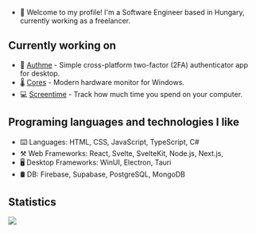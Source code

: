 -   👋 Welcome to my profile! I'm a Software Engineer based in Hungary, currently working as a freelancer.

## Currently working on

-   🔑 [Authme](https://github.com/Levminer/authme) - Simple cross-platform two-factor (2FA) authenticator app for desktop.
-   🌡️ [Cores](https://github.com/Levminer/cores) - Modern hardware monitor for Windows.
-   💻 [Screentime](https://github.com/Levminer/screentime) - Track how much time you spend on your computer.

## Programing languages and technologies I like

-   ⌨️ Languages: HTML, CSS, JavaScript, TypeScript, C#
-   ⚒️ Web Frameworks: React, Svelte, SvelteKit, Node.js, Next.js,
-   🖥️ Desktop Frameworks: WinUI, Electron, Tauri
-   🛢️ DB: Firebase, Supabase, PostgreSQL, MongoDB

## Statistics

<a href="https://www.levminer.com">
  <img align="center" src="https://github-readme-stats.vercel.app/api/top-langs/?username=Levminer&langs_count=8&theme=dark&layout=compact" />
</a>
